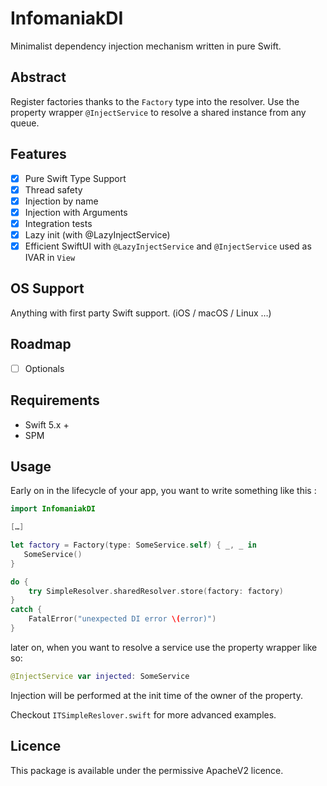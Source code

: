 # InfomaniakDI

Minimalist dependency injection mechanism written in pure Swift.

## Abstract
Register factories thanks to the `Factory` type into the resolver.
Use the property wrapper `@InjectService` to resolve a shared instance from any queue.

## Features
- [x] Pure Swift Type Support
- [x] Thread safety
- [x] Injection by name
- [x] Injection with Arguments
- [x] Integration tests
- [x] Lazy init (with @LazyInjectService)
- [x] Efficient SwiftUI with `@LazyInjectService` and `@InjectService` used as IVAR in `View`

## OS Support

Anything with first party Swift support. (iOS / macOS / Linux …)

## Roadmap
- [ ] Optionals

## Requirements
- Swift 5.x +
- SPM

## Usage

Early on in the lifecycle of your app, you want to write something like this :

```swift
import InfomaniakDI

[…]

let factory = Factory(type: SomeService.self) { _, _ in
   SomeService()
}

do {
    try SimpleResolver.sharedResolver.store(factory: factory)
}
catch {
    FatalError("unexpected DI error \(error)")
}
```

later on, when you want to resolve a service use the property wrapper like so:
```swift
@InjectService var injected: SomeService
```
Injection will be performed at the init time of the owner of the property.

Checkout `ITSimpleReslover.swift` for more advanced examples.

## Licence

This package is available under the permissive ApacheV2 licence. 